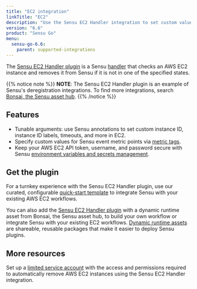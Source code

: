 ```yaml
---
title: "EC2 integration"
linkTitle: "EC2"
description: "Use the Sensu EC2 Handler integration to set custom values in EC2 based on Sensu Go observability event data and protect your EC2 authentication details."
version: "6.6"
product: "Sensu Go"
menu: 
  sensu-go-6.6:
    parent: supported-integrations
---
```


The [Sensu EC2 Handler plugin][4] is a Sensu [handler][1] that checks an AWS EC2 instance and removes it from Sensu if it is not in one of the specified states.

{{% notice note %}}
**NOTE**: The Sensu EC2 Handler plugin is an example of Sensu's deregistration integrations.
To find more integrations, search [Bonsai, the Sensu asset hub](https://bonsai.sensu.io/).
{{% /notice %}}

## Features

- Tunable arguments: use Sensu annotations to set custom instance ID, instance ID labels, timeouts, and more in EC2.
- Specify custom values for Sensu event metric points via [metric tags][7].
- Keep your AWS EC2 API token, username, and password secure with Sensu [environment variables and secrets management][3].

## Get the plugin

For a turnkey experience with the Sensu EC2 Handler plugin, use our curated, configurable [quick-start template][8] to integrate Sensu with your existing AWS EC2 workflows.

You can also add the [Sensu EC2 Handler plugin][4] with a dynamic runtime asset from Bonsai, the Sensu asset hub, to build your own workflow or integrate Sensu with your existing EC2 workflows.
[Dynamic runtime assets][5] are shareable, reusable packages that make it easier to deploy Sensu plugins.

## More resources

Set up a [limited service account][9] with the access and permissions required to automatically remove AWS EC2 instances using the Sensu EC2 Handler integration.


[1]: ../../../observability-pipeline/observe-process/handlers/
[2]: ../../../observability-pipeline/observe-process/handler-templates/
[3]: ../../../operations/manage-secrets/
[4]: https://bonsai.sensu.io/assets/sensu/sensu-ec2-handler
[5]: ../../assets
[6]: ../../../commercial/
[7]: ../../../observability-pipeline/observe-schedule/checks/#output-metric-tags
[8]: https://github.com/sensu/catalog/blob/main/pipelines/deregistration/aws-ec2.yaml
[9]: ../../../operations/control-access/create-limited-service-accounts/
